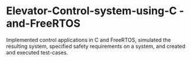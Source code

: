 # Elevator-Control-system-using-C -and-FreeRTOS
Implemented control applications in C and FreeRTOS,  simulated the resulting system,  specified safety requirements on a system, and created and executed test-cases.
